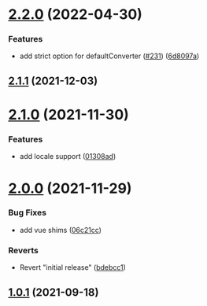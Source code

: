

# [2.2.0](https://github.com/MrDeerly/vue-timeago3/compare/v2.1.1...v2.2.0) (2022-04-30)


### Features

* add strict option for defaultConverter ([#231](https://github.com/MrDeerly/vue-timeago3/issues/231)) ([6d8097a](https://github.com/MrDeerly/vue-timeago3/commit/6d8097ab5a0d8101f719e31930c22b9870cea3f7))

## [2.1.1](https://github.com/MrDeerly/vue-timeago3/compare/v2.1.0...v2.1.1) (2021-12-03)



# [2.1.0](https://github.com/MrDeerly/vue-timeago3/compare/v2.1.0...v2.1.1) (2021-11-30)


### Features

* add locale support ([01308ad](https://github.com/MrDeerly/vue-timeago3/commit/01308adab8313f3e5ddec4ea8e5e5c3c25d676fd))



# [2.0.0](https://github.com/MrDeerly/vue-timeago3/compare/v2.1.0...v2.1.1) (2021-11-29)


### Bug Fixes

* add vue shims ([06c21cc](https://github.com/MrDeerly/vue-timeago3/commit/06c21ccf7580d1f3e65c241f1ad78fc5fbc82c61))


### Reverts

* Revert "initial release" ([bdebcc1](https://github.com/MrDeerly/vue-timeago3/commit/bdebcc17c9d7b8dcd92359235864db41405bfe09))



## [1.0.1](https://github.com/MrDeerly/vue-timeago3/compare/v2.1.0...v2.1.1) (2021-09-18)